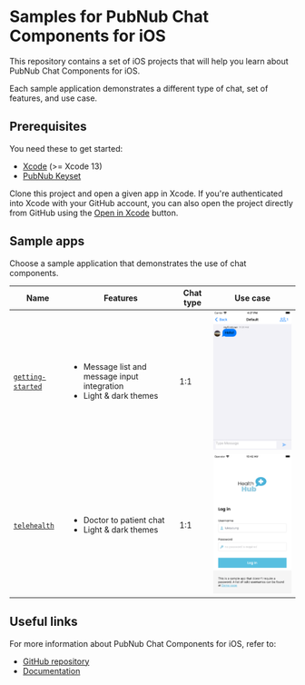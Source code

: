 # Samples for PubNub Chat Components for iOS

This repository contains a set of iOS projects that will help you learn about PubNub Chat Components for iOS.

Each sample application demonstrates a different type of chat, set of features, and use case.

## Prerequisites

You need these to get started:

* [Xcode](https://developer.apple.com/xcode/) (>= Xcode 13)
* [PubNub Keyset](https://dashboard.pubnub.com/)

Clone this project and open a given app in Xcode. If you're authenticated into Xcode with your GitHub account, you can also open the project directly from GitHub using the [Open in Xcode](https://github.blog/2017-06-05-clone-in-xcode/) button.

## Sample apps

Choose a sample application that demonstrates the use of chat components.

| Name | Features | Chat type | Use case |
|-----|---------|---------|---------|
| [`getting-started`](getting-started/) | <br><ul><li>Message list and message input integration</li><li>Light & dark themes</li></ul></br> | 1:1 | <img src="/assets/getting-started-ios-app.png" alt="Getting Started app for iOS" style="width:300px"/> |
| [`telehealth`](telehealth-example/) | <br><ul><li>Doctor to patient chat</li><li>Light & dark themes</li></ul></br> | 1:1 | <img src="/assets/telehealth-ios-app.png" alt="Telehealth sample application" style="width:300px"/> |


## Useful links

For more information about PubNub Chat Components for iOS, refer to:
* [GitHub repository](https://github.com/pubnub/chat-components-ios/blob/master/README.md)
* [Documentation](https://www.pubnub.com/docs/chat/components/ios/get-started-ios)
